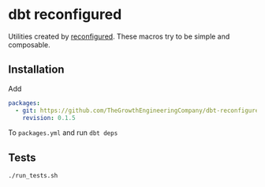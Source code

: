 # dbt reconfigured

Utilities created by [reconfigured](https://reconfigured.io). These macros try to be simple and composable.

## Installation

Add

```yaml
packages:
  - git: https://github.com/TheGrowthEngineeringCompany/dbt-reconfigured
    revision: 0.1.5
```

To `packages.yml` and run `dbt deps`

## Tests

```bash
./run_tests.sh
```
